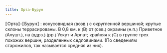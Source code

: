 ```yaml
---
title: Орта-Бурун
---
```


⟦Орта⟧-⟦Бурун⟧
: конусовидная ⦅возв.⦆ с округленной вершиной; крутые склоны террасированы. В 0,8 км. к ⦅В⦆ от ⦅сев.⦆ окраины ⦅н.п.⦆ Приветное ⦅Алушт.⦆, на ⦅вдрз.⦆ ⦅рр.⦆ Ускут и Арпат; крайняя к ⦅С⦆ в группе трех похожих вершин, разделенных седловинами. (По сведениям старожилов, так называется средняя из них).

